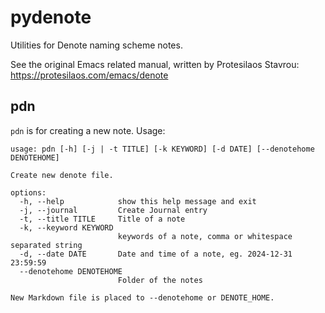 # pydenote
Utilities for Denote naming scheme notes.

See the original Emacs related manual, written by Protesilaos Stavrou: <https://protesilaos.com/emacs/denote>

## pdn

`pdn` is for creating a new note. Usage:

```text
usage: pdn [-h] [-j | -t TITLE] [-k KEYWORD] [-d DATE] [--denotehome DENOTEHOME]

Create new denote file.

options:
  -h, --help            show this help message and exit
  -j, --journal         Create Journal entry
  -t, --title TITLE     Title of a note
  -k, --keyword KEYWORD
                        keywords of a note, comma or whitespace separated string
  -d, --date DATE       Date and time of a note, eg. 2024-12-31 23:59:59
  --denotehome DENOTEHOME
                        Folder of the notes

New Markdown file is placed to --denotehome or DENOTE_HOME.
```
